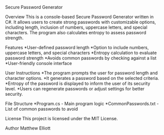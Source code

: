 Secure Password Generator

Overview
This is a console-based Secure Password Generator written in C#. It allows users to create strong passwords with customizable options, including length, inclusion of numbers, uppercase letters, and special characters. The program also calculates entropy to assess password strength.

Features
*User-defined password length
*Option to include numbers, uppercase letters, and special characters
*Entropy calculation to evaluate password strength
*Avoids common passwords by checking against a list
*User-friendly console interface

User Instructions
*The program prompts the user for password length and character options.
*It generates a password based on the selected criteria.
*Entropy of the password is displayed to inform the user of its security level.
*Users can regenerate passwords or adjust settings for better security.

File Structure
*Program.cs - Main program logic
*CommonPasswords.txt - List of common passwords to avoid


License
This project is licensed under the MIT License.

Author
Matthew Elliott

